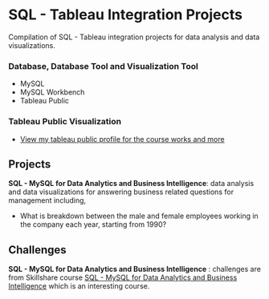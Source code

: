 # SQL - Tableau Integration Projects
Compilation of SQL - Tableau integration projects for data analysis and data visualizations.

### Database, Database Tool and Visualization Tool
+ MySQL
+ MySQL Workbench
+ Tableau Public

### Tableau Public Visualization
+ [View my tableau public profile for the course works and more](https://public.tableau.com/profile/phonethiriyadana#!/)

## Projects
**SQL - MySQL for Data Analytics and Business Intelligence**: data analysis and data visualizations for answering business related questions for management including,
+ What is breakdown between the male and female employees working in the company each year, starting from 1990?

## Challenges
**SQL - MySQL for Data Analytics and Business Intelligence** : challenges are from Skillshare course [SQL - MySQL for Data Analytics and Business Intelligence](https://www.udemy.com/course/sql-mysql-for-data-analytics-and-business-intelligence/) which is an interesting course.